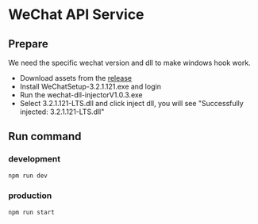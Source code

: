 # WeChat API Service

## Prepare

We need the specific wechat version and dll to make windows hook work.

* Download assets from the [release](https://github.com/iuiaoin/wechat-gptbot/releases/tag/v1.0.0)
* Install WeChatSetup-3.2.1.121.exe and login
* Run the wechat-dll-injectorV1.0.3.exe
* Select 3.2.1.121-LTS.dll and click inject dll, you will see "Successfully injected: 3.2.1.121-LTS.dll"

## Run command

### development

```bash
npm run dev
```

### production

```bash
npm run start
```
